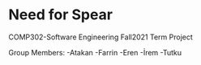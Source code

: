 # Need for Spear
COMP302-Software Engineering Fall2021 Term Project

Group Members:
-Atakan
-Farrin
-Eren
-İrem
-Tutku
